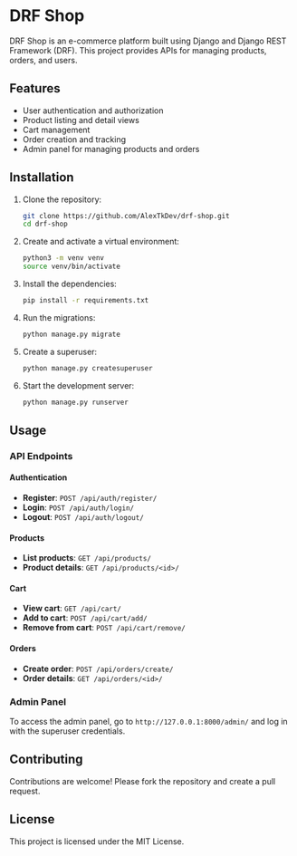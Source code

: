 # DRF Shop

DRF Shop is an e-commerce platform built using Django and Django REST Framework (DRF). This project provides APIs for managing products, orders, and users.

## Features

- User authentication and authorization
- Product listing and detail views
- Cart management
- Order creation and tracking
- Admin panel for managing products and orders

## Installation

1. Clone the repository:
   ```bash
   git clone https://github.com/AlexTkDev/drf-shop.git
   cd drf-shop
   ```

2. Create and activate a virtual environment:
   ```bash
   python3 -m venv venv
   source venv/bin/activate
   ```

3. Install the dependencies:
   ```bash
   pip install -r requirements.txt
   ```

4. Run the migrations:
   ```bash
   python manage.py migrate
   ```

5. Create a superuser:
   ```bash
   python manage.py createsuperuser
   ```

6. Start the development server:
   ```bash
   python manage.py runserver
   ```

## Usage

### API Endpoints

#### Authentication

- **Register**: `POST /api/auth/register/`
- **Login**: `POST /api/auth/login/`
- **Logout**: `POST /api/auth/logout/`

#### Products

- **List products**: `GET /api/products/`
- **Product details**: `GET /api/products/<id>/`

#### Cart

- **View cart**: `GET /api/cart/`
- **Add to cart**: `POST /api/cart/add/`
- **Remove from cart**: `POST /api/cart/remove/`

#### Orders

- **Create order**: `POST /api/orders/create/`
- **Order details**: `GET /api/orders/<id>/`

### Admin Panel

To access the admin panel, go to `http://127.0.0.1:8000/admin/` and log in with the superuser credentials.

## Contributing

Contributions are welcome! Please fork the repository and create a pull request.

## License

This project is licensed under the MIT License.
